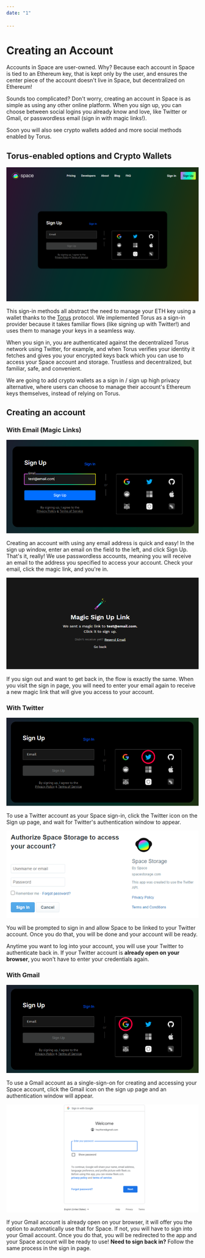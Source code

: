 ```yaml
---
date: "1"

---
```

<script>
  window.intercomSettings = {
    app_id: "ywevvpcu"
  };
</script>

<script>
// We pre-filled your app ID in the widget URL: 'https://widget.intercom.io/widget/ywevvpcu'
(function(){var w=window;var ic=w.Intercom;if(typeof ic==="function"){ic('reattach_activator');ic('update',w.intercomSettings);}else{var d=document;var i=function(){i.c(arguments);};i.q=[];i.c=function(args){i.q.push(args);};w.Intercom=i;var l=function(){var s=d.createElement('script');s.type='text/javascript';s.async=true;s.src='https://widget.intercom.io/widget/ywevvpcu';var x=d.getElementsByTagName('script')[0];x.parentNode.insertBefore(s,x);};if(w.attachEvent){w.attachEvent('onload',l);}else{w.addEventListener('load',l,false);}}})();
</script>
# Creating an Account

Accounts in Space are user-owned. Why? Because each account in Space is tied to an Ethereum key, that is kept only by the user, and ensures the center piece of the account doesn't live in Space, but decentralized on Ethereum!

Sounds too complicated? Don't worry, creating an account in Space is as simple as using any other online platform. When you sign up, you can choose between social logins you already know and love, like Twitter or Gmail, or passwordless email (sign in with magic links!). 

Soon you will also see crypto wallets added and more social methods enabled by Torus.

## Torus-enabled options and Crypto Wallets

![](imgs/creating-account.png)

This sign-in methods all abstract the need to manage your ETH key using a wallet thanks to the [Torus](https://tor.us/) protocol. We implemented Torus as a sign-in provider because it takes familiar flows (like signing up with Twitter!) and uses them to manage your keys in a seamless way. 

When you sign in, you are authenticated against the decentralized Torus network using Twitter, for example, and when Torus verifies your identity it fetches and gives you your encrypted keys back which you can use to access your Space account and storage. Trustless and decentralized, but familiar, safe, and convenient.

We are going to add crypto wallets as a sign in / sign up high privacy alternative, where users can choose to manage their account's Ethereum keys themselves, instead of relying on Torus.

## Creating an account

### With Email (Magic Links)

![](imgs/email1.png)

Creating an account with using any email address is quick and easy! In the sign up window, enter an email on the field to the left, and click Sign Up. That's it, really! We use passwordless accounts, meaning you will receive an email to the address you specified to access your account. Check your email, click the magic link, and you're in. 

![](imgs/magiclink.png)

If you sign out and want to get back in, the flow is exactly the same. When you visit the sign in page, you will need to enter your email again to receive a new magic link that will give you access to your account.

### With Twitter

![](imgs/twitter-account.png)

To use a Twitter account as your Space sign-in, click the Twitter icon on the Sign up page, and wait for Twitter's authentication window to appear. 

![](imgs/twitter-auth1.png)

You will be prompted to sign in and allow Space to be linked to your Twitter account. Once you do that, you will be done and your account will be ready. 

Anytime you want to log into your account, you will use your Twitter to authenticate back in. If your Twitter account is **already open on your browser**, you won't have to enter your credentials again.

### With Gmail

![](imgs/gmail.png)

To use a Gmail account as a single-sign-on for creating and accessing your Space account, click the Gmail icon on the sign up page and an authentication window will appear.

![](imgs/gmailauth.png)

If your Gmail account is already open on your browser, it will offer you the option to automatically use that for Space. If not, you will have to sign into your Gmail account. Once you do that, you will be redirected to the app and your Space account will be ready to use! **Need to sign back in?** Follow the same process in the sign in page.
